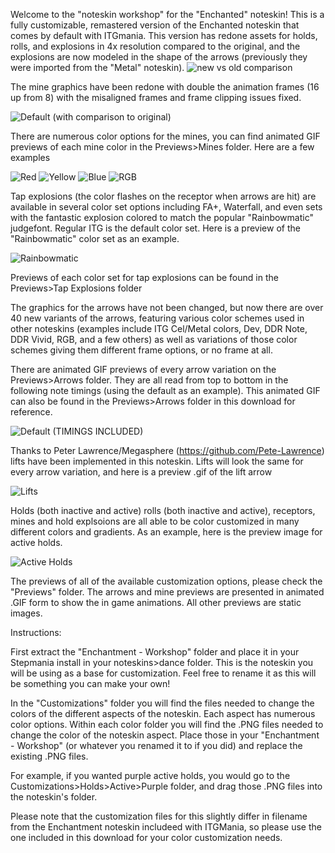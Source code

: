 Welcome to the "noteskin workshop" for the "Enchanted" noteskin! This is a fully customizable, remastered version of the Enchanted noteskin that comes by default with ITGmania. This version has redone assets for holds, rolls, and explosions in 4x resolution compared to the original, and the explosions are now modeled in the shape of the arrows (previously they were imported from the "Metal" noteskin).
![new vs old comparison](https://github.com/HURG-IIDX/Noteskin-Workshop-Enchantment/assets/19560941/cf341592-b64b-4c38-9cd3-105f8270a6ac)

The mine graphics have been redone with double the animation frames (16 up from 8) with the misaligned frames and frame clipping issues fixed.

![Default (with comparison to original)](https://github.com/HURG-IIDX/Noteskin-Workshop-Enchantment/assets/19560941/bead3032-8e36-40b6-8ff1-f41d193adbfa)

There are numerous color options for the mines, you can find animated GIF previews of each mine color in the Previews>Mines folder. Here are a few examples

![Red](https://github.com/HURG-IIDX/Noteskin-Workshop-Enchantment/assets/19560941/f14cd70a-ad6c-4834-9980-330ceb9774ab)
![Yellow](https://github.com/HURG-IIDX/Noteskin-Workshop-Enchantment/assets/19560941/81888e33-5d8a-4294-b1b9-e607953d744f)
![Blue](https://github.com/HURG-IIDX/Noteskin-Workshop-Enchantment/assets/19560941/a9f979bd-25b5-4b7f-9b6f-7f61c34c49dc)
![RGB](https://github.com/HURG-IIDX/Noteskin-Workshop-Enchantment/assets/19560941/23f87514-fb77-4760-a435-4f1e1c3f8767)

Tap explosions (the color flashes on the receptor when arrows are hit) are available in several color set options including FA+, Waterfall, and even sets with the fantastic explosion colored to match the popular "Rainbowmatic" judgefont. Regular ITG is the default color set. Here is a preview of the "Rainbowmatic" color set as an example. 

![Rainbowmatic](https://github.com/HURG-IIDX/Noteskin-Workshop-Enchantment/assets/19560941/3a363c7b-0c02-4654-b1e1-261544f57899)

Previews of each color set for tap explosions can be found in the Previews>Tap Explosions folder

The graphics for the arrows have not been changed, but now there are over 40 new variants of the arrows, featuring various color schemes used in other noteskins (examples include ITG Cel/Metal colors, Dev, DDR Note, DDR Vivid, RGB, and a few others) as well as variations of those color schemes giving them different frame options, or no frame at all. 

There are animated GIF previews of every arrow variation on the Previews>Arrows folder. They are all read from top to bottom in the following note timings (using the default as an example). This animated GIF can also be found in the Previews>Arrows folder in this download for reference.

![Default (TIMINGS INCLUDED)](https://github.com/HURG-IIDX/Noteskin-Workshop-Enchantment/assets/19560941/6f13203c-4f5a-4289-898d-e080f1f89897)

Thanks to Peter Lawrence/Megasphere (https://github.com/Pete-Lawrence) lifts have been implemented in this noteskin. Lifts will look the same for every arrow variation, and here is a preview .gif of the lift arrow

![Lifts](https://github.com/HURG-IIDX/Noteskin-Workshop-Enchantment/assets/19560941/d23f442b-a0ef-4789-a9ff-783e8bbcb65e)

Holds (both inactive and active) rolls (both inactive and active), receptors, mines and hold explsoions are all able to be color customized in many different colors and gradients. As an example, here is the preview image for active holds.

![Active Holds](https://github.com/HURG-IIDX/Noteskin-Workshop-Enchantment/assets/19560941/d423a173-dc3a-41d1-a9a7-13d71a8d3681)


The previews of all of the available customization options, please check the "Previews" folder. The arrows and mine previews are presented in animated .GIF form to show the in game animations. All other previews are static images.

Instructions:

First extract the "Enchantment - Workshop" folder and place it in your Stepmania install in your noteskins>dance folder. This is the noteskin you will be using as a base for customization. Feel free to rename it as this will be something you can make your own!

In the "Customizations" folder you will find the files needed to change the colors of the different aspects of the noteskin. Each aspect has numerous color options. Within each color folder you will find the .PNG files needed to change the color of the noteskin aspect. Place those in your  "Enchantment - Workshop" (or whatever you renamed it to if you did) and replace the existing .PNG files.

For example, if you wanted purple active holds, you would go to the Customizations>Holds>Active>Purple folder, and drag those .PNG files into the noteskin's folder.

Please note that the customization files for this slightly differ in filename from the Enchantment noteskin includeed with ITGMania, so please use the one included in this download for your color customization needs.
